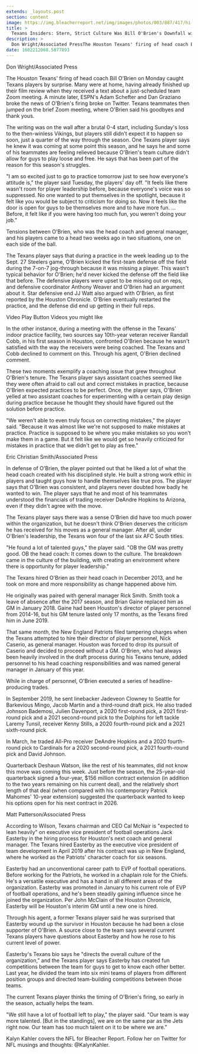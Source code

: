 ```yaml
--- 
extends: _layouts.post 
section: content 
image: https://img.bleacherreport.net/img/images/photos/003/887/417/hi-res-85c4f95f0e4fc0c1117f1a2f6ca9d5af_crop_exact.jpg?w=1200&h=1200&q=75 
title: > 
  Texans Insiders: Stern, Strict Culture Was Bill O'Brien's Downfall with Houston 
description: > 
  Don Wright/Associated PressThe Houston Texans' firing of head coach Bill O'Brien on Monday caught Texans players by surprise.OB the head coach: It comes down to the culture.The Texans hired O'Brien as their head coach in December 2013, and he took on more and more responsibility as change happened above him.A source close to the team says several current Texans players have questions about Easterby and how he rose to his current level of power.The current Texans player thinks the timing of O'Brien's firing, so early in the season, actually helps the team. 
date: 1602212068.5877893 
--- 
```

Don Wright/Associated Press

The Houston Texans' firing of head coach Bill O'Brien on Monday caught Texans players by surprise. Many were at home, having already finished up their film review when they received a text about a just-scheduled team Zoom meeting. A minute later, ESPN's Adam Schefter and Dan Graziano broke the news of O'Brien's firing broke on Twitter. Texans teammates then jumped on the brief Zoom meeting, where O'Brien said his goodbyes and thank yous.

The writing was on the wall after a brutal 0-4 start, including Sunday's loss to the then-winless Vikings, but players still didn't expect it to happen so soon, just a quarter of the way through the season. One Texans player says he knew it was coming at some point this season, and he says he and some of his teammates are feeling relieved because O'Brien's team culture didn't allow for guys to play loose and free. He says that has been part of the reason for this season's struggles.

"I am so excited just to go to practice tomorrow just to see how everyone's attitude is," the player said Tuesday, the players' day off. "It feels like there wasn't room for player leadership before, because everyone's voice was so suppressed. No one wanted to put themselves in the spotlight, because it felt like you would be subject to criticism for doing so. Now it feels like the door is open for guys to be themselves more and to have more fun. ... Before, it felt like if you were having too much fun, you weren't doing your job."

Tensions between O'Brien, who was the head coach and general manager, and his players came to a head two weeks ago in two situations, one on each side of the ball.

The Texans player says that during a practice in the week leading up to the Sept. 27 Steelers game, O'Brien kicked the first-team defense off the field during the 7-on-7 jog-through because it was missing a player. This wasn't typical behavior for O'Brien; he'd never kicked the defense off the field like that before. The defensive players were upset to be missing out on reps, and defensive coordinator Anthony Weaver and O'Brien had an argument about it. Star defensive end JJ Watt also argued with O'Brien, as first reported by the Houston Chronicle. O'Brien eventually restarted the practice, and the defense did end up getting in their full reps.

Video Play Button Videos you might like

In the other instance, during a meeting with the offense in the Texans' indoor practice facility, two sources say 10th-year veteran receiver Randall Cobb, in his first season in Houston, confronted O'Brien because he wasn't satisfied with the way the receivers were being coached. The Texans and Cobb declined to comment on this. Through his agent, O'Brien declined comment.

These two moments exemplify a coaching issue that grew throughout O'Brien's tenure. The Texans player says assistant coaches seemed like they were often afraid to call out and correct mistakes in practice, because O'Brien expected practices to be perfect. Once, the player says, O'Brien yelled at two assistant coaches for experimenting with a certain play design during practice because he thought they should have figured out the solution before practice.

"We weren't able to even truly focus on correcting mistakes," the player said. "Because it was almost like we're not supposed to make mistakes at practice. Practice is supposed to be where you make mistakes so you won't make them in a game. But it felt like we would get so heavily criticized for mistakes in practice that we didn't get to play as free."

Eric Christian Smith/Associated Press

In defense of O'Brien, the player pointed out that he liked a lot of what the head coach created with his disciplined style. He built a strong work ethic in players and taught guys how to handle themselves like true pros. The player says that O'Brien was consistent, and players never doubted how badly he wanted to win. The player says that he and most of his teammates understood the financials of trading receiver DeAndre Hopkins to Arizona, even if they didn't agree with the move.

The Texans player says there was a sense O'Brien did have too much power within the organization, but he doesn't think O'Brien deserves the criticism he has received for his moves as a general manager. After all, under O'Brien's leadership, the Texans won four of the last six AFC South titles.

"He found a lot of talented guys," the player said. "OB the GM was pretty good. OB the head coach: It comes down to the culture. The breakdown came in the culture of the building, with creating an environment where there is opportunity for player leadership."

The Texans hired O'Brien as their head coach in December 2013, and he took on more and more responsibility as change happened above him.

He originally was paired with general manager Rick Smith. Smith took a leave of absence after the 2017 season, and Brian Gaine replaced him as GM in January 2018. Gaine had been Houston's director of player personnel from 2014-16, but his GM tenure lasted only 17 months, as the Texans fired him in June 2019.

That same month, the New England Patriots filed tampering charges when the Texans attempted to hire their director of player personnel, Nick Caserio, as general manager. Houston was forced to drop its pursuit of Caserio and decided to proceed without a GM. O'Brien, who had always been heavily involved in the draft process during his Texans tenure, added personnel to his head coaching responsibilities and was named general manager in January of this year.

While in charge of personnel, O'Brien executed a series of headline-producing trades.

In September 2019, he sent linebacker Jadeveon Clowney to Seattle for Barkevious Mingo, Jacob Martin and a third-round draft pick. He also traded Johnson Bademosi, Julien Davenport, a 2020 first-round pick, a 2021 first-round pick and a 2021 second-round pick to the Dolphins for left tackle Laremy Tunsil, receiver Kenny Stills, a 2020 fourth-round pick and a 2021 sixth-round pick.

In March, he traded All-Pro receiver DeAndre Hopkins and a 2020 fourth-round pick to Cardinals for a 2020 second-round pick, a 2021 fourth-round pick and David Johnson.

Quarterback Deshaun Watson, like the rest of his teammates, did not know this move was coming this week. Just before the season, the 25-year-old quarterback signed a four-year, $156 million contract extension (in addition to the two years remaining on his current deal), and the relatively short length of that deal (when compared with his contemporary Patrick Mahomes' 10-year extension) suggested the quarterback wanted to keep his options open for his next contract in 2026.

Matt Patterson/Associated Press

According to Wilson, Texans chairman and CEO Cal McNair is "expected to lean heavily" on executive vice president of football operations Jack Easterby in the hiring process for Houston's next coach and general manager. The Texans hired Easterby as the executive vice president of team development in April 2019 after his contract was up in New England, where he worked as the Patriots' character coach for six seasons.

Easterby had an unconventional career path to EVP of football operations. Before working for the Patriots, he worked in a chaplain role for the Chiefs. He's a versatile executive and has a hand in all different areas of the organization. Easterby was promoted in January to his current role of EVP of football operations, and he's been steadily gaining influence since he joined the organization. Per John McClain of the Houston Chronicle, Easterby will be Houston's interim GM until a new one is hired.

Through his agent, a former Texans player said he was surprised that Easterby wound up the survivor in Houston because he had been a close supporter of O'Brien. A source close to the team says several current Texans players have questions about Easterby and how he rose to his current level of power.

Easterby's Texans bio says he "directs the overall culture of the organization," and the Texans player says Easterby has created fun competitions between the team for guys to get to know each other better. Last year, he divided the team into six mini teams of players from different position groups and directed team-building competitions between those teams.

The current Texans player thinks the timing of O'Brien's firing, so early in the season, actually helps the team.

"We still have a lot of football left to play," the player said. "Our team is way more talented. [But in the standings], we are on the same par as the Jets right now. Our team has too much talent on it to be where we are."

Kalyn Kahler covers the NFL for Bleacher Report. Follow her on Twitter for NFL musings and thoughts: @KalynKahler.